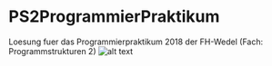 # PS2ProgrammierPraktikum
Loesung fuer das Programmierpraktikum 2018 der FH-Wedel (Fach: Programmstrukturen 2)
![alt text](
      PS2ProgrammierPraktikum/otherDocs/GUIScreenshot/200918.png
    )
